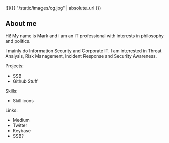 ![]({{ "/static/images/og.jpg" | absolute_url }})

## About me

Hi! My name is Mark and i am an IT professional with interests in philosophy and politics.

I mainly do Information Security and Corporate IT. I am interested in Threat Analysis, Risk Management, Incident Response and Security Awareness.

Projects:
- SSB
- Github Stuff

Skills:
- Skill icons

Links:
- Medium
- Twitter
- Keybase
- SSB?